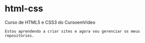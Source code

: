 # html-css
 Curso de HTML5 e CSS3 do CursoemVideo

    Estou aprendendo a criar sites e agora vou gerenciar os meus repositórios.